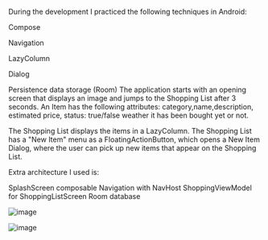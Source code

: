 During the development I practiced the following techniques in Android:

Compose

Navigation

LazyColumn

Dialog

Persistence data storage (Room) The application starts with an opening screen that displays an image and jumps to the Shopping List after 3 seconds. An Item has the following attributes: category,name,description, estimated price, status: true/false weather it has been bought yet or not.

The Shopping List displays the items in a LazyColumn. The Shopping List has a "New Item" menu as a FloatingActionButton, which opens a New Item Dialog, where the user can pick up new items that appear on the Shopping List.

Extra architecture I used is:

SplashScreen composable
Navigation with NavHost
ShoppingViewModel for ShoppingListScreen
Room database

![image](https://github.com/user-attachments/assets/ccf260bd-898a-4b25-bddf-ca97d93a1b56)

![image](https://github.com/user-attachments/assets/6a8b00c1-c4fd-496c-9840-0e50ac1bff49)
